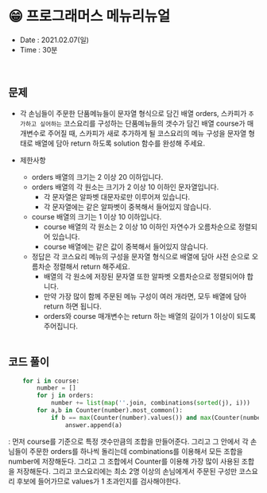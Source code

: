 #  😁 프로그래머스 메뉴리뉴얼
- Date : 2021.02.07(일)
- Time : 30분
<br>

## 문제

- 각 손님들이 주문한 단품메뉴들이 문자열 형식으로 담긴 배열 orders, 스카피가 ```추가하고 싶어하는``` 코스요리를 구성하는 단품메뉴들의 갯수가 담긴 배열 course가 매개변수로 주어질 때, 스카피가 새로 추가하게 될 코스요리의 메뉴 구성을 문자열 형태로 배열에 담아 return 하도록 solution 함수를 완성해 주세요.

- 제한사항
    - orders 배열의 크기는 2 이상 20 이하입니다.
    - orders 배열의 각 원소는 크기가 2 이상 10 이하인 문자열입니다.
        - 각 문자열은 알파벳 대문자로만 이루어져 있습니다.
        - 각 문자열에는 같은 알파벳이 중복해서 들어있지 않습니다.
    - course 배열의 크기는 1 이상 10 이하입니다.
        - course 배열의 각 원소는 2 이상 10 이하인 자연수가 오름차순으로 정렬되어 있습니다.
        - course 배열에는 같은 값이 중복해서 들어있지 않습니다.
    - 정답은 각 코스요리 메뉴의 구성을 문자열 형식으로 배열에 담아 사전 순으로 오름차순 정렬해서 return 해주세요.
        - 배열의 각 원소에 저장된 문자열 또한 알파벳 오름차순으로 정렬되어야 합니다.
        - 만약 가장 많이 함께 주문된 메뉴 구성이 여러 개라면, 모두 배열에 담아 return 하면 됩니다.
        - orders와 course 매개변수는 return 하는 배열의 길이가 1 이상이 되도록 주어집니다.
<br><br>

## 코드 풀이

```python
    for i in course:
        number = []
        for j in orders:
            number += list(map(''.join, combinations(sorted(j), i)))
        for a,b in Counter(number).most_common():
            if b == max(Counter(number).values()) and max(Counter(number).values()) > 1:
                answer.append(a)
```
: 먼저 course를 기준으로 특정 갯수만큼의 조합을 만들어준다. 그리고 그 안에서 각 손님들이 주문한 orders를 하나씩 돌리는데 combinations를 이용해서 모든 조합을 number에 저장해둔다. 그리고 그 조합에서 Counter를 이용해 가장 많이 사용된 조합을 저장해둔다. 그리고 코스요리에는 최소 2명 이상의 손님에게서 주문된 구성만 코스요리 후보에 들어가므로 values가 1 초과인지를 검사해야한다. 